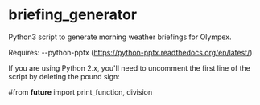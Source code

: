 # briefing_generator

Python3 script to generate morning weather briefings for Olympex.

Requires:
  --python-pptx (https://python-pptx.readthedocs.org/en/latest/)
  
  If you are using Python 2.x, you'll need to uncomment the first line of the script by deleting the pound sign:
  
  
  #from __future__ import print_function, division
  

